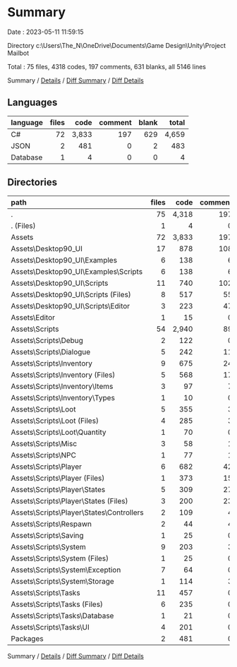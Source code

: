 # Summary

Date : 2023-05-11 11:59:15

Directory c:\\Users\\The_N\\OneDrive\\Documents\\Game Design\\Unity\\Project Mailbot

Total : 75 files,  4318 codes, 197 comments, 631 blanks, all 5146 lines

Summary / [Details](details.md) / [Diff Summary](diff.md) / [Diff Details](diff-details.md)

## Languages
| language | files | code | comment | blank | total |
| :--- | ---: | ---: | ---: | ---: | ---: |
| C# | 72 | 3,833 | 197 | 629 | 4,659 |
| JSON | 2 | 481 | 0 | 2 | 483 |
| Database | 1 | 4 | 0 | 0 | 4 |

## Directories
| path | files | code | comment | blank | total |
| :--- | ---: | ---: | ---: | ---: | ---: |
| . | 75 | 4,318 | 197 | 631 | 5,146 |
| . (Files) | 1 | 4 | 0 | 0 | 4 |
| Assets | 72 | 3,833 | 197 | 629 | 4,659 |
| Assets\\Desktop90_UI | 17 | 878 | 108 | 171 | 1,157 |
| Assets\\Desktop90_UI\\Examples | 6 | 138 | 6 | 28 | 172 |
| Assets\\Desktop90_UI\\Examples\\Scripts | 6 | 138 | 6 | 28 | 172 |
| Assets\\Desktop90_UI\\Scripts | 11 | 740 | 102 | 143 | 985 |
| Assets\\Desktop90_UI\\Scripts (Files) | 8 | 517 | 55 | 89 | 661 |
| Assets\\Desktop90_UI\\Scripts\\Editor | 3 | 223 | 47 | 54 | 324 |
| Assets\\Editor | 1 | 15 | 0 | 2 | 17 |
| Assets\\Scripts | 54 | 2,940 | 89 | 456 | 3,485 |
| Assets\\Scripts\\Debug | 2 | 122 | 0 | 21 | 143 |
| Assets\\Scripts\\Dialogue | 5 | 242 | 11 | 38 | 291 |
| Assets\\Scripts\\Inventory | 9 | 675 | 24 | 94 | 793 |
| Assets\\Scripts\\Inventory (Files) | 5 | 568 | 17 | 73 | 658 |
| Assets\\Scripts\\Inventory\\Items | 3 | 97 | 7 | 18 | 122 |
| Assets\\Scripts\\Inventory\\Types | 1 | 10 | 0 | 3 | 13 |
| Assets\\Scripts\\Loot | 5 | 355 | 3 | 64 | 422 |
| Assets\\Scripts\\Loot (Files) | 4 | 285 | 3 | 47 | 335 |
| Assets\\Scripts\\Loot\\Quantity | 1 | 70 | 0 | 17 | 87 |
| Assets\\Scripts\\Misc | 3 | 58 | 1 | 7 | 66 |
| Assets\\Scripts\\NPC | 1 | 77 | 1 | 13 | 91 |
| Assets\\Scripts\\Player | 6 | 682 | 42 | 107 | 831 |
| Assets\\Scripts\\Player (Files) | 1 | 373 | 15 | 42 | 430 |
| Assets\\Scripts\\Player\\States | 5 | 309 | 27 | 65 | 401 |
| Assets\\Scripts\\Player\\States (Files) | 3 | 200 | 23 | 46 | 269 |
| Assets\\Scripts\\Player\\States\\Controllers | 2 | 109 | 4 | 19 | 132 |
| Assets\\Scripts\\Respawn | 2 | 44 | 4 | 8 | 56 |
| Assets\\Scripts\\Saving | 1 | 25 | 0 | 3 | 28 |
| Assets\\Scripts\\System | 9 | 203 | 3 | 32 | 238 |
| Assets\\Scripts\\System (Files) | 1 | 25 | 0 | 5 | 30 |
| Assets\\Scripts\\System\\Exception | 7 | 64 | 0 | 17 | 81 |
| Assets\\Scripts\\System\\Storage | 1 | 114 | 3 | 10 | 127 |
| Assets\\Scripts\\Tasks | 11 | 457 | 0 | 69 | 526 |
| Assets\\Scripts\\Tasks (Files) | 6 | 235 | 0 | 32 | 267 |
| Assets\\Scripts\\Tasks\\Database | 1 | 21 | 0 | 4 | 25 |
| Assets\\Scripts\\Tasks\\UI | 4 | 201 | 0 | 33 | 234 |
| Packages | 2 | 481 | 0 | 2 | 483 |

Summary / [Details](details.md) / [Diff Summary](diff.md) / [Diff Details](diff-details.md)